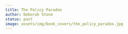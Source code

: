 ```yaml
---
title: The Policy Paradox
author: Deborah Stone
status: past
image: assets/img/book_covers/the_policy_paradox.jpg
---
```

